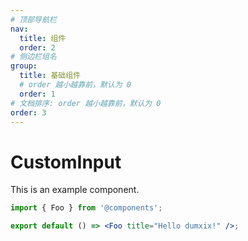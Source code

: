 ```yaml
---
# 顶部导航栏
nav:
  title: 组件
  order: 2
# 侧边栏组名
group:
  title: 基础组件
  # order 越小越靠前，默认为 0
  order: 1
# 文档排序: order 越小越靠前，默认为 0
order: 3
---
```


# CustomInput

This is an example component.

```jsx
import { Foo } from '@components';

export default () => <Foo title="Hello dumxix!" />;
```
